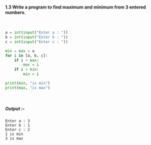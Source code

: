 #### 1.3 Write a program to find maximum and minimum from 3 entered numbers.

<br>

```py
a = int(input("Enter a : "))
b = int(input("Enter b : "))
c = int(input("Enter c : "))

min = max = a
for i in [a, b, c]:
    if i > max:
        max = i
    if i < min:
        min = i

print(min, "is min")
print(max, "is max")
```


<br>

##### *Output* :-

```
Enter a : 3
Enter b : 1
Enter c : 2
1 is min
3 is max
```
